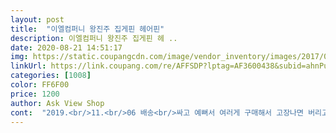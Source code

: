 ```yaml
---
layout: post 
title:  "이엘컴퍼니 왕진주 집게핀 헤어핀" 
description: 이엘컴퍼니 왕진주 집게핀 헤 ..
date: 2020-08-21 14:51:17 
img: https://static.coupangcdn.com/image/vendor_inventory/images/2017/08/24/0/5/aa200432-34fa-4858-8070-eafc8bab6745.jpg 
linkUrl: https://link.coupang.com/re/AFFSDP?lptag=AF3600438&subid=ahnPublicAsk&pageKey=33137766&itemId=124578673&vendorItemId=3486106594&traceid=V0-113-ba3276ce4bd15245 
categories: [1008] 
color: FF6F00 
price: 1200 
author: Ask View Shop 
cont:  "2019.<br/>11.<br/>06 배송<br/>싸고 예뻐서 여러게 구매해서 고장나면 버리고 다시 써요 ㅎㅎㅎ<br/>쓰던게뿌러져서검색하다하다겨우삿어요<br/>예쁜데 약해요<br/>왕리본핀.<br/> 둘다.<br/> 하자 인거.<br/> 보내주셨네요.<br/>  전에도 요기서 시켜.<br/> 쓰다.<br/> 잊어버리고 고장났는데.<br/> 없어서.<br/> 신발사면서 구색맞추면서시킨컨데.<br/> 하나는.<br/> 집게 집자마자.<br/> 쇳가녹이슬었나.<br/> 바로.<br/> 두조각냐고.<br/> 하나는 멀쩡햐길래.<br/>  머리해보고.<br/> 침대에.<br/> 떨어뜨렸는데.<br/> 왕진주 둘다.<br/> 떨어지고.<br/> 물건보낼때.<br/> 확인안하고.<br/> 보냬냐고요.<br/> 아니 접착제를.<br/> 제대로.<br/> 붙히던가.<br/> 어이가읍네요.<br/><br/>이엘컴퍼니 왕진주 집게핀 헤어핀, 1개<br/>좋아요이쁘고^<br/>" 
---
```

